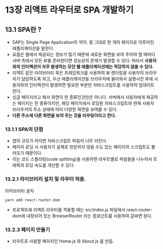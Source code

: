 # 13장 리액트 라우터로 SPA 개발하기

## 13.1 SPA란 ?

- SAP는 Single Page Application의 약어. 말 그대로 한 개의 페이지로 이루어진 애플리케이션을 말한다.
- 요즘은 웹에서 제공되는 정보가 많기 때문에 새로운 화면을 보여 주어야 할 때마다 서버 측에서 모든 뷰를 준비한다면 성능상의 문제가 발생할 수 있다. 따라서 **사용자와의 인터렉션이 자주 발생하는 모던 웹 애플리케이션에는 적당하지 않을 수 있다.**
- 리액트 같은 라이브러리 혹은 프레임워크를 사용하여 뷰 렌더링을 사용자의 브라우저가 담당하도록 하고, 우선 애플리케이션을 브라우저에 불러와서 실행시킨 후에 사용자와의 인터랙션이 발생하면 필요한 부분만 자바스크립트를 사용하여 업데이트 한다.
- 싱글 페이지라고 해서 화면이 한 종류인것만은 아니다. 서버에서 사용자에게 제공하는 페이지는 한 종류이지만, 해당 페이지에서 로딩된 자바스크립트와 현재 사용자 브라우저의 주소 상태에 따라 다양한 화면을 보여줄 수 있다.
- **다른 주소에 다른 화면을 보여 주는 것을 라우팅이라고 한다.**

### 13.1.1 SPA의 단점

- 앱의 규모가 커지면 자바스크립트 파일이 너무 커진다.
- 페이지 로딩 시 사용자가 실제로 방문하지 않을 수도 있는 페이지의 스크립트도 불러오기 때문이다.
- 이는 코드 스플리팅(code splitting)을 사용하면 라우트별로 파일들을 나누어서 트래픽과 로딩 속도를 개선할 수 있다.

### 13.2.1 라이브러리 설치 및 라우터 적용.

라이브러리 설치

```
yarn add react-router-dom
```

- 프로젝트에 리액트 라우터를 적용할 때는 src/index.js 파일에서 react-router-dom에 내장되어 있는 BrowserRouter 라는 컴포넌트를 사용하여 감싸면 된다.

### 13.2.3 페이지 만들기

- 라우트로 사용할 페이지인 Home.js 와 About.js 를 만듬.
